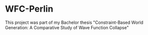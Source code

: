# WFC-Perlin

This project was part of my Bachelor thesis "Constraint-Based World Generation: A Comparative Study of Wave Function Collapse"

